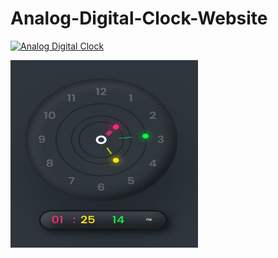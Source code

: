 # Analog-Digital-Clock-Website
[![Analog Digital Clock](https://img.shields.io/badge/Visit-blue.svg)](https://misskalyani.github.io/Analog-Digital-Clock-Website/)



<img src="clock.jpg" width="300" height="300"/>
